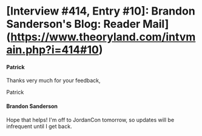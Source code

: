 # [Interview #414, Entry #10]: Brandon Sanderson's Blog: Reader Mail](https://www.theoryland.com/intvmain.php?i=414#10)

#### Patrick

Thanks very much for your feedback,

Patrick

#### Brandon Sanderson

Hope that helps! I'm off to JordanCon tomorrow, so updates will be infrequent until I get back.

